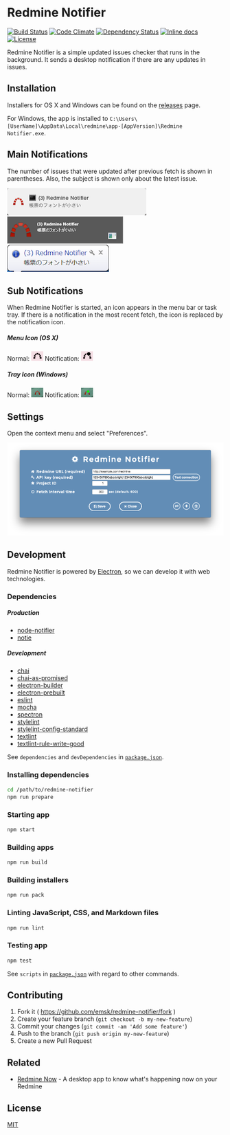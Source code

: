 # Redmine Notifier

[![Build Status](https://travis-ci.org/emsk/redmine-notifier.svg?branch=master)](https://travis-ci.org/emsk/redmine-notifier)
[![Code Climate](https://codeclimate.com/github/emsk/redmine-notifier/badges/gpa.svg)](https://codeclimate.com/github/emsk/redmine-notifier)
[![Dependency Status](https://gemnasium.com/emsk/redmine-notifier.svg)](https://gemnasium.com/emsk/redmine-notifier)
[![Inline docs](http://inch-ci.org/github/emsk/redmine-notifier.svg?branch=master)](http://inch-ci.org/github/emsk/redmine-notifier)
[![License](https://img.shields.io/badge/license-MIT-blue.svg)](LICENSE)

Redmine Notifier is a simple updated issues checker that runs in the background.
It sends a desktop notification if there are any updates in issues.

## Installation

Installers for OS X and Windows can be found on the [releases](../../releases) page.

For Windows, the app is installed to `C:\Users\[UserName]\AppData\Local\redmine\app-[AppVersion]\Redmine Notifier.exe`.

## Main Notifications

The number of issues that were updated after previous fetch is shown in parentheses.
Also, the subject is shown only about the latest issue.

![Notification Mac 10.10](examples/notification_osx_10.10.png?raw=true)
![Notification Win 8.1](examples/notification_win_8.1.png?raw=true)
![Notification Win 7](examples/notification_win_7.png?raw=true)

## Sub Notifications

When Redmine Notifier is started, an icon appears in the menu bar or task tray.
If there is a notification in the most recent fetch, the icon is replaced by the notification icon.

##### Menu Icon (OS X)

Normal: ![Icon Mac Normal](examples/icon_osx_normal.png?raw=true) Notification: ![Icon Mac Notification](examples/icon_osx_notification.png?raw=true)

##### Tray Icon (Windows)

Normal: ![Icon Win Normal](examples/icon_win_normal.png?raw=true) Notification: ![Icon Win Notification](examples/icon_win_notification.png?raw=true)

## Settings

Open the context menu and select "Preferences".

![Settings](examples/redmine_notifier_settings.png?raw=true)

## Development

Redmine Notifier is powered by [Electron](http://electron.atom.io/), so we can develop it with web technologies.

### Dependencies

##### Production

* [node-notifier](https://github.com/mikaelbr/node-notifier)
* [notie](https://github.com/jaredreich/notie)

##### Development

* [chai](https://github.com/chaijs/chai)
* [chai-as-promised](https://github.com/domenic/chai-as-promised)
* [electron-builder](https://github.com/electron-userland/electron-builder)
* [electron-prebuilt](https://github.com/electron-userland/electron-prebuilt)
* [eslint](https://github.com/eslint/eslint)
* [mocha](https://github.com/mochajs/mocha)
* [spectron](https://github.com/electron/spectron)
* [stylelint](https://github.com/stylelint/stylelint)
* [stylelint-config-standard](https://github.com/stylelint/stylelint-config-standard)
* [textlint](https://github.com/textlint/textlint)
* [textlint-rule-write-good](https://github.com/nodaguti/textlint-rule-write-good)

See `dependencies` and `devDependencies` in [`package.json`](package.json).

### Installing dependencies

```sh
cd /path/to/redmine-notifier
npm run prepare
```

### Starting app

```sh
npm start
```

### Building apps

```sh
npm run build
```

### Building installers

```sh
npm run pack
```

### Linting JavaScript, CSS, and Markdown files

```sh
npm run lint
```

### Testing app

```sh
npm test
```

See `scripts` in [`package.json`](package.json) with regard to other commands.

## Contributing

1. Fork it ( https://github.com/emsk/redmine-notifier/fork )
2. Create your feature branch (`git checkout -b my-new-feature`)
3. Commit your changes (`git commit -am 'Add some feature'`)
4. Push to the branch (`git push origin my-new-feature`)
5. Create a new Pull Request

## Related

* [Redmine Now](https://github.com/emsk/redmine-now) - A desktop app to know what's happening now on your Redmine

## License

[MIT](LICENSE)
